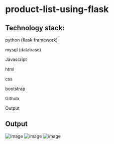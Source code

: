 # product-list-using-flask

Technology stack:
------------------------------------------------------------
python (flask framework)

mysql (database)

Javascript

html

css

bootstrap

Github

Output


Output
-------------------------------------------------
![image](https://user-images.githubusercontent.com/44578562/199738236-eec4edc4-5e00-4a98-869c-5fb708bd81c0.png)
![image](https://user-images.githubusercontent.com/44578562/199738469-e16e2277-6d0d-4734-ac1a-5693e489389d.png)
![image](https://user-images.githubusercontent.com/44578562/199738686-7613b8b9-27e1-4502-a4c3-cad087652d30.png)


